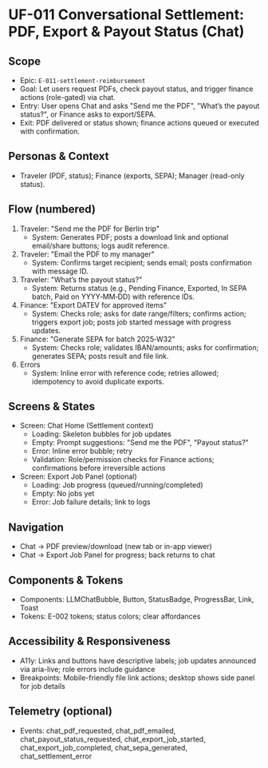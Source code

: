 # UF-011 Conversational Settlement: PDF, Export & Payout Status (Chat)

## Scope
- Epic: `E-011-settlement-reimbursement`
- Goal: Let users request PDFs, check payout status, and trigger finance actions (role-gated) via chat.
- Entry: User opens Chat and asks "Send me the PDF", "What’s the payout status?", or Finance asks to export/SEPA.
- Exit: PDF delivered or status shown; finance actions queued or executed with confirmation.

## Personas & Context
- Traveler (PDF, status); Finance (exports, SEPA); Manager (read-only status).

## Flow (numbered)
1) Traveler: "Send me the PDF for Berlin trip"
   - System: Generates PDF; posts a download link and optional email/share buttons; logs audit reference.
2) Traveler: "Email the PDF to my manager"
   - System: Confirms target recipient; sends email; posts confirmation with message ID.
3) Traveler: "What’s the payout status?"
   - System: Returns status (e.g., Pending Finance, Exported, In SEPA batch, Paid on YYYY‑MM‑DD) with reference IDs.
4) Finance: "Export DATEV for approved items"
   - System: Checks role; asks for date range/filters; confirms action; triggers export job; posts job started message with progress updates.
5) Finance: "Generate SEPA for batch 2025‑W32"
   - System: Checks role; validates IBAN/amounts; asks for confirmation; generates SEPA; posts result and file link.
6) Errors
   - System: Inline error with reference code; retries allowed; idempotency to avoid duplicate exports.

## Screens & States
- Screen: Chat Home (Settlement context)
  - Loading: Skeleton bubbles for job updates
  - Empty: Prompt suggestions: "Send me the PDF", "Payout status?"
  - Error: Inline error bubble; retry
  - Validation: Role/permission checks for Finance actions; confirmations before irreversible actions
- Screen: Export Job Panel (optional)
  - Loading: Job progress (queued/running/completed)
  - Empty: No jobs yet
  - Error: Job failure details; link to logs

## Navigation
- Chat → PDF preview/download (new tab or in-app viewer)
- Chat → Export Job Panel for progress; back returns to chat

## Components & Tokens
- Components: LLMChatBubble, Button, StatusBadge, ProgressBar, Link, Toast
- Tokens: E-002 tokens; status colors; clear affordances

## Accessibility & Responsiveness
- A11y: Links and buttons have descriptive labels; job updates announced via aria-live; role errors include guidance
- Breakpoints: Mobile-friendly file link actions; desktop shows side panel for job details

## Telemetry (optional)
- Events: chat_pdf_requested, chat_pdf_emailed, chat_payout_status_requested, chat_export_job_started, chat_export_job_completed, chat_sepa_generated, chat_settlement_error
